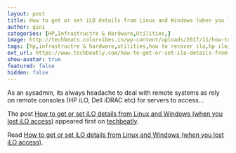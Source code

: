```yaml
---
layout: post
title: How to get or set iLO details from Linux and Windows (when you lost iLO access)
author: gini
categories: [HP,Infrastructre & Hardware,Utilities,]
image: http://techbeats.colorvibes.in/wp-content/uploads/2017/11/how-to-get-or-set-ilo-details-from-linux-or-windows.png
tags: [hp,infrastructre & hardware,utilities,how to recover ilo,hp ilo,ilo,server ilo,]
ext_url: https://www.techbeatly.com/how-to-get-or-set-ilo-details-from-linux-and-windows-when-you-lost-ilo-access/
show-avatar: true
featured: false
hidden: false
---
```


<p>As an sysadmin, its always headache to deal with remote systems as rely on remote consoles (HP iLO, Dell iDRAC etc) for servers to access&#46;&#46;&#46;</p>
<p>The post <a href="https://www.techbeatly.com/how-to-get-or-set-ilo-details-from-linux-and-windows-when-you-lost-ilo-access/">How to get or set iLO details from Linux and Windows (when you lost iLO access)</a> appeared first on <a href="https://www.techbeatly.com">techbeatly</a>.</p>

Read [How to get or set iLO details from Linux and Windows (when you lost iLO access)](https://www.techbeatly.com/how-to-get-or-set-ilo-details-from-linux-and-windows-when-you-lost-ilo-access/).